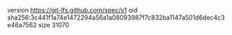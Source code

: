version https://git-lfs.github.com/spec/v1
oid sha256:3c441f1a74e1472294a56a1a08093987f7c832ba1147a501d6dec4c3e46a7562
size 31070
